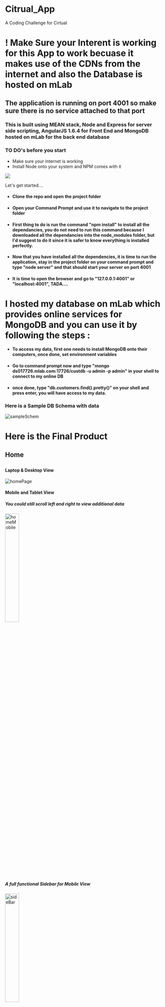# Citrual_App
A Coding Challenge for Cirtual

<h1>! Make Sure your Interent is working for this 
App to work becuase it makes use of the CDNs from the internet and also the Database is hosted on mLab</h1>

<h2>The application is running on port 4001 so make sure there is no service attached to that port</h2>

<h3>This is built using MEAN stack, Node and Express for server side scripting, 
AngularJS 1.6.4 for Front End and MongoDB hosted on mLab for the back end database </h3>

<h3>TO DO's before you start</h3>

<ul>
    <li>Make sure your internet is working</li>
    <li>Install Node onto your system and NPM comes with it</li>
</ul>

<a href="https://nodejs.org/en/"><img src="https://image.ibb.co/kM8Eu5/node_Download.png"></a>

<p>Let's get started....</p>

<ul>
    <li><h4>Clone the repo and open the project folder</h4></li>
    <li><h4>Open your Command Prompt and use it to navigate to the project folder</h4></li>
    <li>
        <h4>First thing to do is run the command "npm install" to install all the dependancies, you do not need to run this command because I downloaded all the dependancies into the node_modules folder, but I'd suggest to do it since it is safer to know everything is installed perfectly.</h4>
    </li>
    <li><h4>Now that you have installed all the dependencies, it is time to run the application, stay in the project folder on your command prompt and type "node server" and that should start your server on port 4001</h4></li>
    <li><h4>It is time to open the browser and go to "127.0.0.1:4001" or "localhost:4001", TADA....</h4></li>
</ul>

<h1>I hosted my database on mLab which provides online services for MongoDB and you can use it by following the steps : </h1>
<ul>
    <li><h4>To access my data, first one needs to install MongoDB onto their computers, once done, set environment variables</h4></li>
    <li>
        <h4>Go to command prompt now and type "mongo ds017726.mlab.com:17726/custdb -u admin -p admin" in your shell to connect to my online DB<h4>
    </li>
    <li><h4>once done, type "db.customers.find().pretty()" on your shell and press enter, you will have access to my data.</h4></li>
</ul>
        <h3>Here is a Sample DB Schema with data</h3>
        <img src="https://image.ibb.co/i7wynQ/sample_Schema.png" alt="sampleSchem">
        <h1>Here is the Final Product</h1>
        <h2>Home<h2>
            <h4>Laptop & Desktop View</h4>
            <img src="https://image.ibb.co/eOZ7gk/homePage.png" alt="homePage">
            <h4>Mobile and Tablet View</h4>
            <h5>You could still scroll left and right to view additional data</h5>
            <img src="https://image.ibb.co/hObngk/homeMob.png" alt="homeMobile" width="30%">
            <h5>A full functional Sidebar for Mobile View</h5>
            <img src="https://image.ibb.co/g3Hzu5/sideBar.png" alt="sideBar" width="30%">
            <h1>Applied Search Filters so one could filter by Name</h1>
            <h5>Search with "C"</h5>
            <img src="https://image.ibb.co/jBpLZ5/search_With_C.png" alt="searchWithC">
            <h5>Search with "Co"</h5>
            <img src="https://image.ibb.co/ggxk1k/search_With_Co.png" alt="searchWithCo">
            <h5>Search with "Cou"</h5>
            <img src="https://image.ibb.co/kiEnE5/search_With_Cou.png" alt="searchWithCou">
            <h1>Navigation to other pages while maintaining the header</h1>
            <h5>Inbox Page</h5>
            <img src="https://image.ibb.co/jzFNgk/inbox_Page.png" alt="inboxPage" width="70%">
            <h5>Calender Page</h5>
            <img src="https://image.ibb.co/gsS2gk/calender_Page.png" alt="calenderPage" width="70%">
            <h5>Profile Page</h5>
            <img src="https://image.ibb.co/dbXPu5/profile_Page.png" alt="profilePage" width="70%">
            
            <h1>Requirements Accomplished</h1>
            <ul>
                <li>Implemented the exact Wireframe as given in the Cirtual Image</li>
                <li>All buttons on the header link to other pages while maintaining the header across all pages</li>
                <li>The data doesn't come from local website, it comes from DB hosted on mLab</li>
                <li>Search only Filters the data according to the name typed in the search bar</li>
                <li>Maintained session state and data persists even after page refresh</li>
                <li>Made the website responsive with an animated menu bar for small screens</li>
            </ul>
            
            <h1>Thank you and have fun</h1>
         
